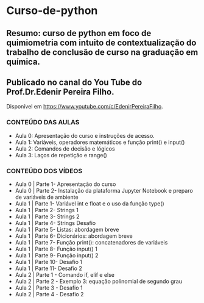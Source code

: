 # Curso-de-python
## Resumo: curso de python em foco de quimiometria com intuito de contextualização do trabalho de conclusão de curso na graduação em química. 
## Publicado no canal do You Tube do Prof.Dr.Edenir Pereira Filho.
Disponível em <https://www.youtube.com/c/EdenirPereiraFilho>.

### CONTEÚDO DAS AULAS 
- Aula 0: Apresentação do curso e instruções de acesso.
- Aula 1: Variáveis, operadores matemáticos e função print() e input()
- Aula 2: Comandos de decisão e lógicos 
- Aula 3: Laços de repetição e range()

### CONTEÚDO DOS VÍDEOS 
- Aula 0 | Parte 1- Apresentação do curso
- Aula 0 | Parte 2- Instalação da plataforma Jupyter Notebook e preparo de variáveis de ambiente
- Aula 1 | Parte 1- Variável int e float e o uso da função type()
- Aula 1 | Parte 2- Strings 1
- Aula 1 | Parte 3- Strings 2
- Aula 1 | Parte 4- Strings Desafio
- Aula 1 | Parte 5- Listas: abordagem breve
- Aula 1 | Parte 6- Dicionários: abordagem breve
- Aula 1 | Parte 7- Função print(): concatenadores de variáveis
- Aula 1 | Parte 8- Função input() 1
- Aula 1 | Parte 9- Função input() 2
- Aula 1 | Parte 10- Desafio 1
- Aula 1 | Parte 11- Desafio 2
- Aula 2 | Parte 1 - Comando if, elif e else
- Aula 2 | Parte 2 - Exemplo 3: equação polinomial de segundo grau
- Aula 2 | Parte 3 - Desafio 1
- Aula 2 | Parte 4 - Desafio 2

